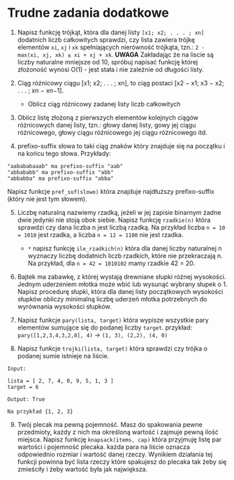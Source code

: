 # Trudne zadania dodatkowe


1. Napisz funkcję trójkąt, która dla danej listy `[x1; x2; . . . ; xn]` dodatnich liczb całkowitych sprawdzi, czy lista zawiera trójkę elementów `xi`, `xj` i `xk` spełniających nierówność trójkąta, tzn.: `2 · max(xi, xj, xk) ≤ xi + xj + xk`. **UWAGA** Zakładając że na liscie są liczby naturalne mniejsze od 10, spróbuj napisać funkcję której złożoność wynosi O(1) - jest stała i nie zależnie od długości listy.


2. Ciąg różnicowy ciągu [x1; x2; . . . ; xn], to ciąg postaci [x2 − x1; x3 − x2; . . . ; xn − xn−1].
    - Oblicz ciąg różnicowy zadanej listy liczb całkowitych

3.  Oblicz listę złożoną z pierwszych elementów kolejnych ciągów różnicowych danej listy, tzn.: głowy danej listy, gowy jej ciągu różnicowego, głowy ciągu różnicowego jej ciągu różnicowego itd.


4. prefixo-suffix słowa to taki ciąg znaków który znajduje się na początku i na końcu tego słowa. Przykłady:

```
"aabababaaab" ma prefixo-suffix "aab"
"abbababb" ma prefixo-suffix "abb"
"abbabba" ma prefixo-suffix "abba"
```

Napisz funkcje `pref_suf(slowo)` która znajduje najdłuższy prefixo-suffix (który nie jest tym słowem).


5. Liczbę naturalną nazwiemy rzadką, jeżeli w jej zapisie binarnym żadne dwie jedynki nie stoją obok siebie. Napisz funkcję `rzadkie(n)` która sprawdzi czy dana liczba n jest liczbą rzadką. Na przykład liczba `n = 10 = 1010` jest rzadka, a liczba `n = 12 = 1100` nie jest rzadka.
    - `*` napisz funkcję `ile_rzadkich(n)` która dla danej liczby naturalnej n wyznaczy liczbę dodatnich liczb rzadkich, które nie przekraczają n. Na przykład, dla `n = 42 = 1010102` mamy rzadkie 42 = 20.


6. Bajtek ma zabawkę, z której wystają drewniane słupki różnej wysokości. Jednym uderzeniem młotka może wbić lub wysunąć wybrany słupek o 1.
Napisz procedurę słupki, która dla danej listy początkowych wysokości słupków obliczy minimalną liczbę uderzeń młotka potrzebnych do wyrównania wysokości słupków.

7. Napisz funkcje `pary(lista, target)` która wypisze wszystkie pary elementów sumujące się do podanej liczby `target`. przykład: 
`pary([1,2,3,4,3,2,0], 4)` →  `(1, 3), (2,2), (4, 0)`

8. Napisz funkcje `trojki(lista, target)` która sprawdzi czy trójka o podanej sumie istnieje na liście.

```
Input:
 
lista = [ 2, 7, 4, 0, 9, 5, 1, 3 ]
target = 6
 
Output: True
 
Na przykład {1, 2, 3} 
```

9. Twój plecak ma pewną pojemność. Masz do spakowania pewne przedmioty, każdy z nich ma określoną wartość i zajmuje pewną ilość miejsca. Napisz funkcję `knapsack(items, cap)` która przyjmuję listę par wartości i pojemność plecaka. każda para na liście oznacza odpowiednio rozmiar i wartość danej rzeczy. Wynikiem działania tej funkcji powinna być lista rzeczy które spakujesz do plecaka tak żeby się  zmieściły i żeby wartość była jak największa.
